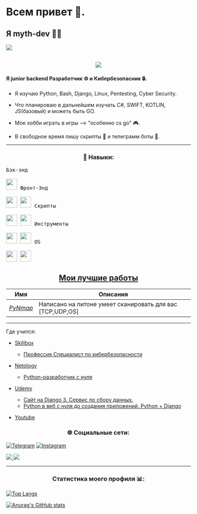 # Всем привет 👋. 


<h2>Я myth-dev 🧑‍💻</h2>

<p>
<a href="https://mython.uz/" target="_blank">
   <img src="https://img.shields.io/badge/-mython.uz-black?logo=dialogflow&style=for-the-badge">
</a>
</p>

 
<br>
<center><img src="https://gpvc.arturio.dev/myth-dev-1337"></center>

#### Я junior backend Разработчик ⚙️ и Кибербезопасник 🔒.

- Я изучаю Python, Bash, Django, Linux, Pentesting, Cyber Security.

- Что планироваю в дальнейшем изучать С#, SWIFT, KOTLIN, JS(базовый) и можеть быть GO.

- Мое хобби играть в игры --> "особенно cs go" 🎮.

- В свободное время пишу скрипты 📝 и телеграмм боты 🤖. 
 
***

<h3 align='center'>🔧 Навыки:</h3>   



           
   <kbd>
          <kbd>Бэк-энд</kbd>
          <br>
          <br>
          <img width="30px" src="https://cdn.jsdelivr.net/gh/devicons/devicon/icons/python/python-plain.svg" />
        </kbd>

   <kbd>
          <kbd>Фронт-Энд</kbd>
          <br>
          <br>
          <img width="30px" src="https://cdn.jsdelivr.net/gh/devicons/devicon/icons/html5/html5-original.svg" /> 
          <img width="30px" src="https://cdn.jsdelivr.net/gh/devicons/devicon/icons/css3/css3-plain.svg" /> 
        </kbd>

   <kbd>
          <kbd>Скрипты</kbd>
          <br>
          <br>
          <img width="30px" src="https://cdn.jsdelivr.net/gh/devicons/devicon/icons/python/python-plain.svg" />
          <img width="30px" src="https://cdn.jsdelivr.net/gh/devicons/devicon/icons/bash/bash-original.svg" />
        </kbd>

   <kbd>
         <kbd>Инструменты</kbd>
          <br>
          <br>
          <img width="30px" src="https://cdn.jsdelivr.net/gh/devicons/devicon/icons/vscode/vscode-original.svg" />
          <img width="30px" src="https://github.com/termux/termux-app/raw/master/app/src/main/res/mipmap-xxxhdpi/ic_launcher.png" />
        </kbd>
  <kbd>
          <kbd>OS</kbd>
          <br>
          <br>
          <img width="30px" src="https://cdn.jsdelivr.net/gh/devicons/devicon/icons/linux/linux-original.svg" />
          <img width="30px" src="https://cdn.jsdelivr.net/gh/devicons/devicon/icons/windows8/windows8-original.svg" />
        </kbd>

 
<h2 align="center"><u>Мои лучшие работы</u></h2>
      
| Имя                  | Описания                                            |
| ----------------------|------------------------------------------------------- |
| _[PyNmap](https://github.com/myth-dev-1337/PyNmap)_ | Написано на питоне умеет сканировать для вас [TCP,UDP,OS] 

***


Где учился: 

- [Skillbox](https://skillbox.com/)
   - [Профессия Специалист по кибербезопасности](https://skillbox.uz/course/profession-cybersecurity)
- [Netology](https://netology.ru/)
   - [Python-разработчик с нуля](https://netology.ru/programs/python) 
- [Udemy](https://www.udemy.com/)
   - [Сайт на Django 3. Сервис по сбору данных.](https://www.udemy.com/course/site-on-django-3/)
   - [Python в веб с нуля до создания приложений. Python + Django](www.udemy.com/course/python-pythondjango/l)

- [Youtube](https://youtube.com/) 


<h3 align='center'>🌐 Социальные сети:</h3>

[![Telegram](https://img.shields.io/badge/-Telegram-090909?style=for-the-badge&logo=telegram&logoColor=27A0D9)](https://t.me/myth_dev)
[![Instagram](https://img.shields.io/badge/-Instagram-090909?style=for-the-badge&logo=instagram&logoColor=B4068E)](https://www.instagram.com/mython_dev/)

<a href="https://mython.uz/" target="_blank">
   <img src="https://img.shields.io/badge/-mython.uz-black?logo=dialogflow&style=for-the-badge">
</a>
<a href="mailto:miton0030@gmail.com" target="_blank"><img src="https://img.shields.io/badge/Email-miton0030@gmail.com-teal?style=for-the-badge&logo=gmail"></a>

***


<p>
   </p>
   
<h3 align='center'>Статистика моего профиля 📊:</h3>   

[![Top Langs](https://github-readme-stats.vercel.app/api/top-langs/?username=myth-dev-1337&langs_count=8)](https://github.com/anuraghazra/github-readme-stats)

[![Anurag's GitHub stats](https://github-readme-stats.vercel.app/api?username=myth-dev-1337)](https://github.com/anuraghazra/github-readme-stats)
